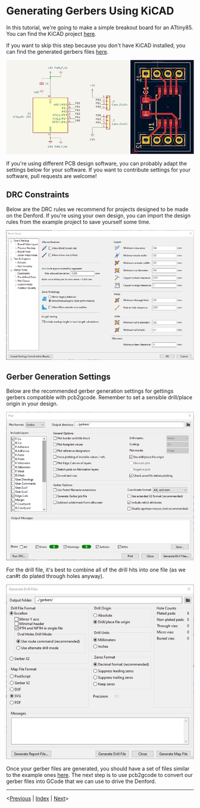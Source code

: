# Generating Gerbers Using KiCAD

In this tutorial, we're going to make a simple breakout board for an ATtiny85. You can find the KiCAD project [here](/example/PCB/).

If you want to skip this step because you don't have KiCAD installed, you can find the generated gerbers files [here](/example/gerbers/).

![ATtiny85_layout.png](./images/ATtiny85_breakout.png)

If you're using different PCB design software, you can probably adapt the settings below for your software. If you want to contribute settings for your software, pull requests are welcome!

## DRC Constraints

Below are the DRC rules we recommend for projects designed to be made on the Denford. If you're using your own design, you can import the design rules from the example project to save yourself some time.

![KiCAD_DRC_Constraints.png](./images/KiCAD_DRC_Constraints.png)

## Gerber Generation Settings

Below are the recommended gerber generation settings for gettings gerbers compatible with pcb2gcode. Remember to set a sensible drill/place origin in your design.

![KiCAD_Gerbers.png](./images/KiCAD_Gerbers.png)

For the drill file, it's best to combine all of the drill hits into one file (as we can#t do plated through holes anyway).

![KiCAD_Drill.png](./images/KiCAD_Drill.png)

Once your gerber files are generated, you should have a set of files similar to the example ones [here](/example/gerbers/). The next step is to use pcb2gcode to convert our gerber files into GCode that we can use to drive the Denford.
___
  <[Previous](denfordengraver.md) | [Index](index.md) | [Next](pcb2gcode.md)>
